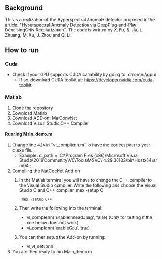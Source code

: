 ## Background

This is a realization of the Hyperspectral Anomaly detector proposed in the article: "Hyperspectral Anomaly Detection via DeepPlug-and-Play DenoisingCNN Regularization". The code is written by X. Fu, S. Jia, L. Zhuang, M. Xu, J. Zhou and Q. Li.



## How to run

### Cuda
* Check if your GPU supports CUDA capability by going to: chrome://gpu/
    * If so, download CUDA toolkit at: https://developer.nvidia.com/cuda-toolkit

### Matlab

1. Clone the repository
2. Download Matlab
3. Download ADD-on: MatConvNet
4. Download Visual Studio C++ Compiler

#### Running Main_demo.m

1. Change line 426 in "vl_compilenn.m" to have the correct path to your cl.exe file.
    * Example: cl_path = 'C:\Program Files (x86)\Microsoft Visual Studio\2019\Community\VC\Tools\MSVC\14.29.30133\bin\Hostx64\arm64';
2. Compiling the MatCocNet Add-on
    1. In the Matlab terminal you will have to change the C++ compiler to the Visual Studio compiler. Write the following and choose the Visual Studio C and C++ compiler:
            mex -setup C

            mex -setup C++
    2. Then write the following into the terminal:
        * vl_compilenn('EnableImreadJpeg', false) (Only for testing if the one below does not work)
        * vl_compilenn('enableGpu', true)
    3. You can then setup the Add-on by running:
       * vl_vl_setupnn
3. You are then ready to run Main_demo.m


